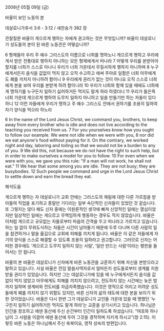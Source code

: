 2008년 05월 09일 (금)

바울이 보인 노동의 본



데살로니가후서 3:6 - 3:12 / 새찬송가 382 장


관찰질문
바울이 게으르게 행하는 자에게 권고하는 것은 무엇입니까? 
바울이 데살로니가 성도들의 본이 된 바른 노동관은 어떻습니까? 

6 형제들아 우리 주 예수 그리스도의 이름으로 너희를 명하노니 게으르게 행하고 우리에게서 받은 전통대로 행하지 아니하는 모든 형제에게서 떠나라 7 어떻게 우리를 본받아야 할지를 너희가 스스로 아나니 우리가 너희 가운데서 무질서하게 행하지 아니하며 8 누구에게서든지 음식을 값없이 먹지 않고 오직 수고하고 애써 주야로 일함은 너희 아무에게도 폐를 끼치지 아니하려 함이니 9 우리에게 권리가 없는 것이 아니요 오직 스스로 너희에게 본을 보여 우리를 본받게 하려 함이니라 10 우리가 너희와 함께 있을 때에도 너희에게 명하기를 누구든지 일하기 싫어하거든 먹지도 말게 하라 하였더니 11 우리가 들은즉 너희 가운데 게으르게 행하여 도무지 일하지 아니하고 일을 만들기만 하는 자들이 있다 하니 
12 이런 자들에게 우리가 명하고 주 예수 그리스도 안에서 권하기를 조용히 일하여 자기 양식을 먹으라 하노라  

6 In the name of the Lord Jesus Christ, we command you, brothers, to keep away from every brother who is idle and does not live according to the teaching you received from us. 7 For you yourselves know how you ought to follow our example. We were not idle when we were with you, 
8 nor did we eat anyone's food without paying for it. On the contrary, we worked night and day, laboring and toiling so that we would not be a burden to any of you. 9 We did this, not because we do not have the right to such help, but in order to make ourselves a model for you to follow. 
10 For even when we were with you, we gave you this rule: "If a man will not work, he shall not eat." 11 We hear that some among you are idle. They are not busy; they are busybodies. 12 Such people we command and urge in the Lord Jesus Christ to settle down and earn the bread they eat.

해석도움





게으르게 행하는 자  데살로니가 교회 안에는 그리스도의 재림에 대한 다른 가르침을 받아들여 직업을 포기하고 종말만 기다리는 일부 속단적인 신자들이 있었던 것 같습니다. 또 그렇지는 않다 해도 신자 중에는 이원론적인 생각에 빠져 신앙적인 일에는 열심이었지만 일상적인 일에는 게으르고 무책임하게 행동하는 경우도 적지 않았습니다. 바울은 이처럼 게으르고 규모없는 자들로부터 마음의 간격을 두고 떠나라고 가르치고 있습니다. 하는 일 없이 무위도식하는 자들은 시간이 남아돌기 때문에 두루 다니며 다른 사람의 일을 참견하거나 말을 옮김으로 교회에 피해를 끼치게 됩니다. 바울은 이 같은 자들에게 자기의 양식을 스스로 해결할 수 있도록 조용히 일하라고 권고합니다. 그러므로 신자는 어떠한 경우에도 ‘게으르고 도무지 일하지 않는 사람’, ‘일만 만드는 사람’이라는 평판을 들어서는 안 됩니다.  

바울의 본  바울은 데살로니가 신자에게 바른 노동관을 교훈하기 위해 자신을 본받으라고 말하고 있습니다. 사실 바울은 전임 말씀사역자로서 얼마든지 성도들로부터 생계를 지원 받을 권리가 있었습니다. 하지만 그는 데살로니가에 있을 때 누구에게서든지 음식을 값없이 먹지 않았고 아무에게도 피해를 끼치지 않으려고, 전도하지 않는 시간에는 늦은 밤까지 일하며 생계비와 전도비를 자급자족했습니다. 이것은 영적으로 어리고 어려운 성도들에게 폐를 끼치지 않기 위함도 있지만, 바른 신자의 삶의 태도에 대한 본을 보이기 위한 것이었습니다. 바울은 다시 한번 그가 데살로니가 교인들 가운데 있을 때 명했던 ‘누구든지 일하기 싫어하거든 먹지도 말게 하라’는 교훈을 상기시키고 있습니다. 하나님은 인간을 창조하고 에덴 동산에 두신 순간부터 인간이 일하도록 하셨습니다. “여호와 하나님이 그 사람을 이끌어 에덴 동산에 두어 그것을 경작하며 지키게 하시고”(창 2:15). 이렇듯 바른 노동은 하나님께서 주신 축복이요, 영적 성숙의 방편입니다.